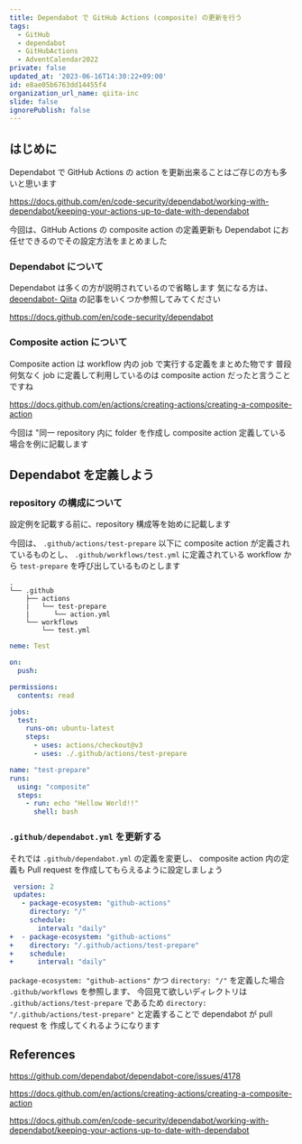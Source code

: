 ```yaml
---
title: Dependabot で GitHub Actions (composite) の更新を行う
tags:
  - GitHub
  - dependabot
  - GitHubActions
  - AdventCalendar2022
private: false
updated_at: '2023-06-16T14:30:22+09:00'
id: e8ae05b6763dd14455f4
organization_url_name: qiita-inc
slide: false
ignorePublish: false
---
```


## はじめに

Dependabot で GitHub Actions の action を更新出来ることはご存じの方も多いと思います

https://docs.github.com/en/code-security/dependabot/working-with-dependabot/keeping-your-actions-up-to-date-with-dependabot

今回は、GitHub Actions の composite action の定義更新も Dependabot にお任せできるのでその設定方法をまとめました

### Dependabot について

Dependabot は多くの方が説明されているので省略します
気になる方は、 [deoendabot- Qiita](https://qiita.com/tags/dependabot) の記事をいくつか参照してみてください

https://docs.github.com/en/code-security/dependabot

### Composite action について

Composite action は workflow 内の job で実行する定義をまとめた物です
普段何気なく job に定義して利用しているのは composite action だったと言うことですね

https://docs.github.com/en/actions/creating-actions/creating-a-composite-action

今回は "同一 repository 内に folder を作成し composite action 定義している場合を例に記載します

## Dependabot を定義しよう

### repository の構成について

設定例を記載する前に、repository 構成等を始めに記載します

今回は、 `.github/actions/test-prepare` 以下に composite action が定義されているものとし、 `.github/workflows/test.yml` に定義されている workflow から `test-prepare` を呼び出しているものとします

```console
.
└── .github
    ├── actions
    |   └── test-prepare
    |      └── action.yml
    └── workflows
        └── test.yml
```

```yml:.github/workflows/test.yml
neme: Test

on:
  push:

permissions:
  contents: read

jobs:
  test:
    runs-on: ubuntu-latest
    steps:
      - uses: actions/checkout@v3
      - uses: ./.github/actions/test-prepare
```

```yml:.github/actions/test-prepare/action.yml
name: "test-prepare"
runs:
  using: "composite"
  steps:
    - run: echo "Hellow World!!"
      shell: bash
```

### `.github/dependabot.yml` を更新する

それでは `.github/dependabot.yml` の定義を変更し、 composite action 内の定義も Pull request を作成してもらえるように設定しましょう

```diff_yaml:.github/dependabot.yml
 version: 2
 updates:
   - package-ecosystem: "github-actions"
     directory: "/"
     schedule:
       interval: "daily"
+  - package-ecosystem: "github-actions"
+    directory: "/.github/actions/test-prepare"
+    schedule:
+      interval: "daily"
```

`package-ecosystem: "github-actions"` かつ `directory: "/"` を定義した場合 `.github/workflows` を参照します、 今回見て欲しいディレクトリは `.github/actions/test-prepare` であるため `directory: "/.github/actions/test-prepare"` と定義することで dependabot が pull request を 作成してくれるようになります

## References

https://github.com/dependabot/dependabot-core/issues/4178

https://docs.github.com/en/actions/creating-actions/creating-a-composite-action

https://docs.github.com/en/code-security/dependabot/working-with-dependabot/keeping-your-actions-up-to-date-with-dependabot
